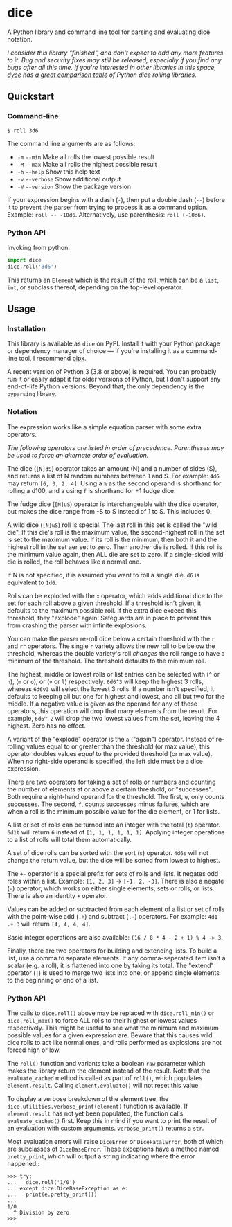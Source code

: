 # dice

A Python library and command line tool for parsing and evaluating dice notation.

_I consider this library "finished", and don't expect to add any more features to it. Bug and security fixes may still be released, especially if you find any bugs after all this time. If you're interested in other libraries in this space, [dyce] has [a great comparison table][comparison-to-alternatives] of Python dice rolling libraries._

[dyce]: https://posita.github.io/dyce/latest/
[comparison-to-alternatives]: https://posita.github.io/dyce/0.6/#comparison-to-alternatives

## Quickstart

### Command-line

```shell
$ roll 3d6
```

The command line arguments are as follows:

* `-m` `--min` Make all rolls the lowest possible result
* `-M` `--max` Make all rolls the highest possible result
* `-h` `--help` Show this help text
* `-v` `--verbose` Show additional output
* `-V` `--version` Show the package version

If your expression begins with a dash (`-`), then put a double dash (`--`)
before it to prevent the parser from trying to process it as a command option.
Example: `roll -- -10d6`. Alternatively, use parenthesis: `roll (-10d6)`.

### Python API

Invoking from python:

```python
import dice
dice.roll('3d6')
```

This returns an `Element` which is the result of the roll, which can be a
`list`, `int`, or subclass thereof, depending on the top-level operator.

## Usage

### Installation

This library is available as `dice` on PyPI. Install it with your Python
package or dependency manager of choice — if you're installing it as a
command-line tool, I recommend [pipx].

A recent version of Python 3 (3.8 or above) is required. You can probably run
it or easily adapt it for older versions of Python, but I don't support any
end-of-life Python versions. Beyond that, the only dependency is the `pyparsing` library.

[pipx]: https://pypa.github.io/pipx/

### Notation

The expression works like a simple equation parser with some extra operators.

*The following operators are listed in order of precedence. Parentheses may
be used to force an alternate order of evaluation.*

The dice (`[N]dS`) operator takes an amount (N) and a number of sides (S), and
returns a list of N random numbers between 1 and S. For example: `4d6` may
return `[6, 3, 2, 4]`. Using a `%` as the second operand is shorthand for 
rolling a d100, and a using `f` is shorthand for ±1 fudge dice.

The fudge dice (`[N]uS`) operator is interchangeable with the dice operator,
but makes the dice range from -S to S instead of 1 to S. This includes 0.

A wild dice (`[N]wS`) roll is special. The last roll in this set is called the
"wild die". If this die's roll is the maximum value, the second-highest roll
in the set is set to the maximum value. If its roll is the minimum, then
both it and the highest roll in the set aer set to zero. Then another die is
rolled. If this roll is the minimum value again, then ALL die are set to zero.
If a single-sided wild die is rolled, the roll behaves like a normal one.

If N is not specified, it is assumed you want to roll a single die.
`d6` is equivalent to `1d6`.

Rolls can be exploded with the `x` operator, which adds additional dice
to the set for each roll above a given threshold. If a threshold isn't given,
it defaults to the maximum possible roll. If the extra dice exceed this
threshold, they "explode" again! Safeguards are in place to prevent this from
crashing the parser with infinite explosions.

You can make the parser re-roll dice below a certain threshold with the `r`
and `rr` operators. The single `r` variety allows the new roll to be below
the threshold, whereas the double variety's roll *changes* the roll range to
have a minimum of the threshold. The threshold defaults to the minimum roll.

The highest, middle or lowest rolls or list entries can be selected with
(`^` or `h`), (`m` or `o`), or (`v` or `l`) respectively.
`6d6^3` will keep the highest 3 rolls, whereas `6d6v3` will select
the lowest 3 rolls. If a number isn't specified, it defaults to keeping all
but one for highest and lowest, and all but two for the middle. If a negative
value is given as the operand for any of these operators, this operation will
drop that many elements from the result. For example, `6d6^-2` will drop the
two lowest values from the set, leaving the 4 highest. Zero has no effect.

A variant of the "explode" operator is the `a` ("again") operator. Instead of
re-rolling values equal to or greater than the threshold (or max value), this
operator doubles values *equal* to the provided threshold (or max value). When
no right-side operand is specified, the left side must be a dice expression.

There are two operators for taking a set of rolls or numbers and counting the
number of elements at or above a certain threshold, or "successes". Both
require a right-hand operand for the threshold. The first, `e`, only counts
successes. The second, `f`, counts successes minus failures, which are when
a roll is the minimum possible value for the die element, or 1 for lists.

A list or set of rolls can be turned into an integer with the total (`t`)
operator. `6d1t` will return `6` instead of `[1, 1, 1, 1, 1, 1]`.
Applying integer operations to a list of rolls will total them automatically.

A set of dice rolls can be sorted with the sort (`s`) operator. `4d6s`
will not change the return value, but the dice will be sorted from lowest to
highest.

The `+-` operator is a special prefix for sets of rolls and lists. It
negates odd roles within a list. Example: `[1, 2, 3]` -> `[-1, 2, -3]`.
There is also a negate (`-`) operator, which works on either single
elements, sets or rolls, or lists. There is also an identity `+` operator.

Values can be added or subtracted from each element of a list or set of rolls
with the point-wise add (`.+`) and subtract (`.-`) operators. For example:
`4d1 .+ 3` will return `[4, 4, 4, 4]`.

Basic integer operations are also available: `(16 / 8 * 4 - 2 + 1) % 4 -> 3`.


Finally, there are two operators for building and extending lists. To build a
list, use a comma to separate elements. If any comma-seperated item isn't a
scalar (e.g. a  roll), it is flattened into one by taking its total. The
"extend" operator (`|`) is used to merge two lists into one, or append single
elements to the beginning or end of a list.

### Python API

The calls to `dice.roll()` above may be replaced with `dice.roll_min()` or
`dice.roll_max()` to force ALL rolls to their highest or lowest values
respectively. This might be useful to see what the minimum and maximum
possible values for a given expression are. Beware that this causes wild dice
rolls to act like normal ones, and rolls performed as explosions are not
forced high or low.

The `roll()` function and variants take a boolean `raw` parameter which
makes the library return the element instead of the result. Note that the 
`evaluate_cached` method is called as part of `roll()`, which populates
`element.result`. Calling `element.evaluate()` will not reset this value.

To display a verbose breakdown of the element tree, the
`dice.utilities.verbose_print(element)` function is available.
If `element.result` has not yet been populated, the function calls
`evaluate_cached()` first. Keep this in mind if you want to print the result
of an evaluation with custom arguments. `verbose_print()` returns a `str`.

Most evaluation errors will raise `DiceError` or `DiceFatalError`, both of
which are subclasses of `DiceBaseError`. These exceptions have a method
named `pretty_print`, which will output a string indicating where the error
happened::

```python-repl
>>> try:
...   dice.roll('1/0')
... except dice.DiceBaseException as e:
...   print(e.pretty_print())
...
1/0
  ^ Division by zero
>>>
```
